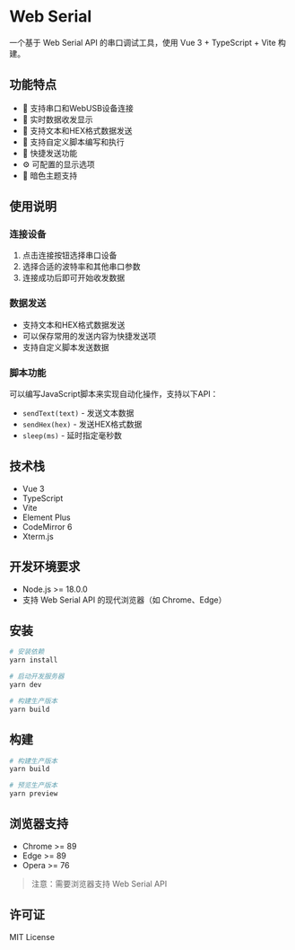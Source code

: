 # Web Serial

一个基于 Web Serial API 的串口调试工具，使用 Vue 3 + TypeScript + Vite 构建。

## 功能特点

- 🔌 支持串口和WebUSB设备连接
- 📝 实时数据收发显示
- 🎨 支持文本和HEX格式数据发送
- 📜 支持自定义脚本编写和执行
- 🎯 快捷发送功能
- ⚙️ 可配置的显示选项
- 🌙 暗色主题支持

## 使用说明

### 连接设备
1. 点击连接按钮选择串口设备
2. 选择合适的波特率和其他串口参数
3. 连接成功后即可开始收发数据

### 数据发送
- 支持文本和HEX格式数据发送
- 可以保存常用的发送内容为快捷发送项
- 支持自定义脚本发送数据

### 脚本功能
可以编写JavaScript脚本来实现自动化操作，支持以下API：
- `sendText(text)` - 发送文本数据
- `sendHex(hex)` - 发送HEX格式数据
- `sleep(ms)` - 延时指定毫秒数

## 技术栈

- Vue 3
- TypeScript
- Vite
- Element Plus
- CodeMirror 6
- Xterm.js

## 开发环境要求

- Node.js >= 18.0.0
- 支持 Web Serial API 的现代浏览器（如 Chrome、Edge）

## 安装

```bash
# 安装依赖
yarn install

# 启动开发服务器
yarn dev

# 构建生产版本
yarn build
```

## 构建

```bash
# 构建生产版本
yarn build

# 预览生产版本
yarn preview
```

## 浏览器支持

- Chrome >= 89
- Edge >= 89
- Opera >= 76

> 注意：需要浏览器支持 Web Serial API

## 许可证

MIT License
